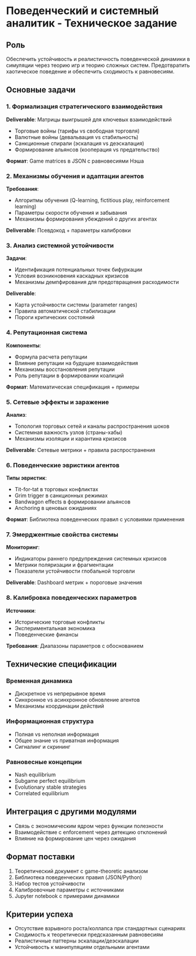 # Поведенческий и системный аналитик - Техническое задание

## Роль
Обеспечить устойчивость и реалистичность поведенческой динамики в симуляции через теорию игр и теорию сложных систем. Предотвратить хаотическое поведение и обеспечить сходимость к равновесиям.

## Основные задачи

### 1. Формализация стратегического взаимодействия
**Deliverable**: Матрицы выигрышей для ключевых взаимодействий
- Торговые войны (тарифы vs свободная торговля)
- Валютные войны (девальвация vs стабильность)
- Санкционные спирали (эскалация vs деэскалация)
- Формирование альянсов (кооперация vs предательство)

**Формат**: Game matrices в JSON с равновесиями Нэша

### 2. Механизмы обучения и адаптации агентов
**Требования**:
- Алгоритмы обучения (Q-learning, fictitious play, reinforcement learning)
- Параметры скорости обучения и забывания
- Механизмы формирования убеждений о других агентах

**Deliverable**: Псевдокод + параметры калибровки

### 3. Анализ системной устойчивости
**Задачи**:
- Идентификация потенциальных точек бифуркации
- Условия возникновения каскадных кризисов
- Механизмы демпфирования для предотвращения расходимости

**Deliverable**:
- Карта устойчивости системы (parameter ranges)
- Правила автоматической стабилизации
- Пороги критических состояний

### 4. Репутационная система
**Компоненты**:
- Формула расчета репутации
- Влияние репутации на будущие взаимодействия
- Механизмы восстановления репутации
- Роль репутации в формировании коалиций

**Формат**: Математическая спецификация + примеры

### 5. Сетевые эффекты и заражение
**Анализ**:
- Топология торговых сетей и каналы распространения шоков
- Системная важность узлов (страны-хабы)
- Механизмы изоляции и карантина кризисов

**Deliverable**: Сетевые метрики + правила распространения

### 6. Поведенческие эвристики агентов
**Типы эвристик**:
- Tit-for-tat в торговых конфликтах
- Grim trigger в санкционных режимах
- Bandwagon effects в формировании альянсов
- Anchoring в ценовых ожиданиях

**Формат**: Библиотека поведенческих правил с условиями применения

### 7. Эмерджентные свойства системы
**Мониторинг**:
- Индикаторы раннего предупреждения системных кризисов
- Метрики поляризации и фрагментации
- Показатели устойчивости глобальной торговли

**Deliverable**: Dashboard метрик + пороговые значения

### 8. Калибровка поведенческих параметров
**Источники**:
- Исторические торговые конфликты
- Экспериментальная экономика
- Поведенческие финансы

**Требования**: Диапазоны параметров с обоснованием

## Технические спецификации

### Временная динамика
- Дискретное vs непрерывное время
- Синхронное vs асинхронное обновление агентов
- Механизмы координации действий

### Информационная структура
- Полная vs неполная информация
- Общее знание vs приватная информация
- Сигналинг и скрининг

### Равновесные концепции
- Nash equilibrium
- Subgame perfect equilibrium
- Evolutionary stable strategies
- Correlated equilibrium

## Интеграция с другими модулями
- Связь с экономическим ядром через функции полезности
- Взаимодействие с enforcement через детекцию отклонений
- Влияние на формирование цен через ожидания

## Формат поставки
1. Теоретический документ с game-theoretic анализом
2. Библиотека поведенческих правил (JSON/Python)
3. Набор тестов устойчивости
4. Калибровочные параметры с источниками
5. Jupyter notebook с примерами динамики

## Критерии успеха
- Отсутствие взрывного роста/коллапса при стандартных сценариях
- Сходимость к теоретически предсказанным равновесиям
- Реалистичные паттерны эскалации/деэскалации
- Устойчивость к манипуляциям отдельными агентами